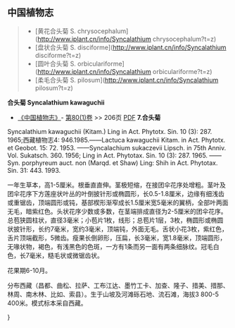 

## 中国植物志

> * [黄花合头菊  S.  chrysocephalum](http://www.iplant.cn/info/Syncalathium chrysocephalum?t=z)
> * [盘状合头菊  S.  disciforme](http://www.iplant.cn/info/Syncalathium disciforme?t=z)
> * [圆叶合头菊  S.  orbiculariforme](http://www.iplant.cn/info/Syncalathium orbiculariforme?t=z)
> * [柔毛合头菊  S.  pilosum](http://www.iplant.cn/info/Syncalathium pilosum?t=z)


**合头菊 Syncalathium kawaguchii**

* [《中国植物志》](http://www.iplant.cn/frps)- [第80(1)卷](http://www.iplant.cn/frps/vol/80(1)) >> 206页 [PDF](http://www.iplant.cn/frps/pdf/80(1)/206a.PDF)
**7.合头菊**

Syncalathium kawaguchii (Kitam.) Ling in Act. Phytotx. Sin. 10 (3): 287. 1965;西藏植物志4: 946.1985.——Lactuca kawaguchii Kitam. in Act. Phytotx. et Geobot. 15: 72. 1953. ——Syncalachium sukaczevii Lipsch. in 75th Anniv. Vol. Sukatsch. 360. 1956; Ling in Act. Phytotax. Sin. 10 (3): 287. 1965. ——Syn. porphyreum auct. non (Marqd. et Shaw) Ling: Shih in Act. Phytotax. Sin. 31: 443. 1993.

一年生草本，高1-5厘米。根垂直直伸。茎极短缩，在接团伞花序处增粗。茎叶及团伞花序下方莲座状叶丛的叶倒披针形或椭圆形，长0.5-1.8厘米，边缘有细浅齿或重锯齿，顶端圆形或钝，基部楔形渐窄成长1.5厘米宽5毫米的翼柄，全部叶两面无毛，暗紫红色。头状花序少数或多数，在茎端排成直径为2-5厘米的团伞花序。总苞狭圆柱状，直径3毫米；小苞片1枚，线形；总苞片1层，3枚，椭圆形或椭圆状披针形，长约7毫米，宽约3毫米，顶端钝，外面无毛。舌状小花3枚，紫红色，舌片顶端截形，5微齿。瘦果长倒卵形，压扁，长3毫米，宽1.8毫米，顶端圆形，无喙状物，褐色，有浅黑色的色斑，一方有1条而另一面有两条细脉纹。冠毛白色，长7毫米，糙毛状或微锯齿状。

花果期6-10月。

分布西藏（昌都、曲松、拉萨、工布江达、墨竹工卡、加查、隆子、措美、措那、林周、南木林、比如、索县）。生于山坡及河滩砾石地、流石滩，海拔3 800-5 400米。模式标本采自西藏。

}